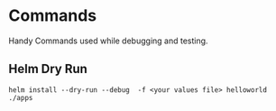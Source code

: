 # Commands

Handy Commands used while debugging and testing.

## Helm Dry Run

```shell
helm install --dry-run --debug  -f <your values file> helloworld ./apps
```
